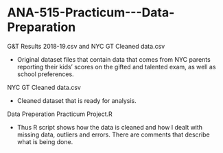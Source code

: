 # ANA-515-Practicum---Data-Preparation

G&T Results 2018-19.csv and NYC GT Cleaned data.csv 

- Original dataset files that contain data that comes from NYC parents reporting their kids’ scores on the gifted and talented exam, as well as school preferences.

NYC GT Cleaned data.csv

- Cleaned dataset that is ready for analysis.

Data Preperation Practicum Project.R 

- Thus R script shows how the data is cleaned and how I dealt with missing data, outliers and errors. There are comments that describe what is being done. 

